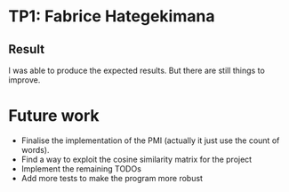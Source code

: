 # TP1: Fabrice Hategekimana 
 
## Result
I was able to produce the expected results. But there are still things to improve.

# Future work

- Finalise the implementation of the PMI (actually it just use the count of words).
- Find a way to exploit the cosine similarity matrix for the project
- Implement the remaining TODOs
- Add more tests to make the program more robust


